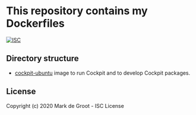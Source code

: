 # This repository contains my Dockerfiles

[![ISC](https://img.shields.io/badge/License-ISC-blue.svg?style=flat-square)](https://en.wikipedia.org/wiki/ISC_license)

## Directory structure

- [cockpit-ubuntu](./cockpit-ubuntu) image to run Cockpit and to develop Cockpit packages.

## License

Copyright (c) 2020 Mark de Groot - ISC License
